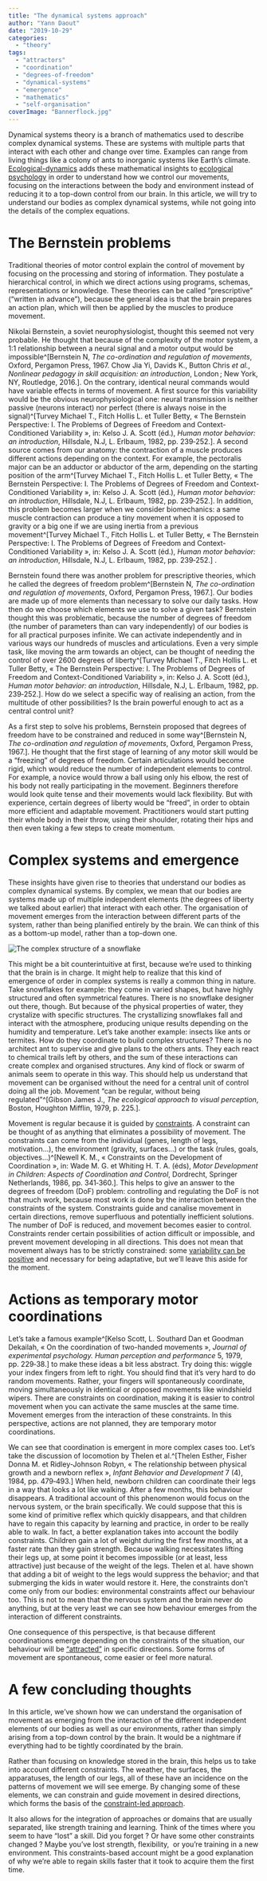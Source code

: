```yaml
---
title: "The dynamical systems approach"
author: "Yann Daout"
date: "2019-10-29"
categories: 
  - "theory"
tags: 
  - "attractors"
  - "coordination"
  - "degrees-of-freedom"
  - "dynamical-systems"
  - "emergence"
  - "mathematics"
  - "self-organisation"
coverImage: "Bannerflock.jpg"
---
```


Dynamical systems theory is a branch of mathematics used to describe complex dynamical systems. These are systems with multiple parts that interact with each other and change over time. Examples can range from living things like a colony of ants to inorganic systems like Earth’s climate. [Ecological-dynamics](/blog/introduction-to-ecological-dynamics) adds these mathematical insights to [ecological psychology](/blog/affordances-perception-and-action) in order to understand how we control our movements, focusing on the interactions between the body and environment instead of reducing it to a top-down control from our brain. In this article, we will try to understand our bodies as complex dynamical systems, while not going into the details of the complex equations.

# The Bernstein problems

Traditional theories of motor control explain the control of movement by focusing on the processing and storing of information. They postulate a hierarchical control, in which we direct actions using programs, schemas, representations or knowledge. These theories can be called “prescriptive” (“written in advance”), because the general idea is that the brain prepares an action plan, which will then be applied by the muscles to produce movement.

Nikolai Bernstein, a soviet neurophysiologist, thought this seemed not very probable. He thought that because of the complexity of the motor system, a 1:1 relationship between a neural signal and a motor output would be impossible^[Bernstein N, _The co-ordination and regulation of movements_, Oxford, Pergamon Press, 1967. Chow Jia Yi, Davids K., Button Chris _et al._, _Nonlinear pedagogy in skill acquisition: an introduction_, London ; New York, NY, Routledge, 2016.]. On the contrary, identical neural commands would have variable effects in terms of movement. A first source for this variability would be the obvious neurophysiological one: neural transmission is neither passive (neurons interact) nor perfect (there is always noise in the signal)^[Turvey Michael T., Fitch Hollis L. et Tuller Betty, « The Bernstein Perspective: I. The Problems of Degrees of Freedom and Context-Conditioned Variability », in: Kelso J. A. Scott (éd.), _Human motor behavior: an introduction_, Hillsdale, N.J, L. Erlbaum, 1982, pp. 239‑252.]. A second source comes from our anatomy: the contraction of a muscle produces different actions depending on the context. For example, the pectoralis major can be an adductor or abductor of the arm, depending on the starting position of the arm^[Turvey Michael T., Fitch Hollis L. et Tuller Betty, « The Bernstein Perspective: I. The Problems of Degrees of Freedom and Context-Conditioned Variability », in: Kelso J. A. Scott (éd.), _Human motor behavior: an introduction_, Hillsdale, N.J, L. Erlbaum, 1982, pp. 239‑252.]. In addition, this problem becomes larger when we consider biomechanics: a same muscle contraction can produce a tiny movement when it is opposed to gravity or a big one if we are using inertia from a previous movement^[Turvey Michael T., Fitch Hollis L. et Tuller Betty, « The Bernstein Perspective: I. The Problems of Degrees of Freedom and Context-Conditioned Variability », in: Kelso J. A. Scott (éd.), _Human motor behavior: an introduction_, Hillsdale, N.J, L. Erlbaum, 1982, pp. 239‑252.] . 

Bernstein found there was another problem for prescriptive theories, which he called the degrees of freedom problem^[Bernstein N, _The co-ordination and regulation of movements_, Oxford, Pergamon Press, 1967.]. Our bodies are made up of more elements than necessary to solve our daily tasks. How then do we choose which elements we use to solve a given task? Bernstein thought this was problematic, because the number of degrees of freedom (the number of parameters than can vary independently) of our bodies is for all practical purposes infinite. We can activate independently and in various ways our hundreds of muscles and articulations. Even a very simple task, like moving the arm towards an object, can be thought of needing the control of over 2600 degrees of liberty^[Turvey Michael T., Fitch Hollis L. et Tuller Betty, « The Bernstein Perspective: I. The Problems of Degrees of Freedom and Context-Conditioned Variability », in: Kelso J. A. Scott (éd.), _Human motor behavior: an introduction_, Hillsdale, N.J, L. Erlbaum, 1982, pp. 239‑252.]. How do we select a specific way of realising an action, from the multitude of other possibilities? Is the brain powerful enough to act as a central control unit?

As a first step to solve his problems, Bernstein proposed that degrees of freedom have to be constrained and reduced in some way^[Bernstein N, _The co-ordination and regulation of movements_, Oxford, Pergamon Press, 1967.]. He thought that the first stage of learning of any motor skill would be a “freezing” of degrees of freedom. Certain articulations would become rigid, which would reduce the number of independent elements to control. For example, a novice would throw a ball using only his elbow, the rest of his body not really participating in the movement. Beginners therefore would look quite tense and their movements would lack flexibility. But with experience, certain degrees of liberty would be “freed”, in order to obtain more efficient and adaptable movement. Practitioners would start putting their whole body in their throw, using their shoulder, rotating their hips and then even taking a few steps to create momentum.

# Complex systems and emergence

These insights have given rise to theories that understand our bodies as complex dynamical systems. By complex, we mean that our bodies are systems made up of multiple independent elements (the degrees of liberty we talked about earlier) that interact with each other. The organisation of movement emerges from the interaction between different parts of the system, rather than being planified entirely by the brain. We can think of this as a bottom-up model, rather than a top-down one.

![](images/snowflake.webp "The complex structure of a snowflake")



This might be a bit counterintuitive at first, because we’re used to thinking that the brain is in charge. It might help to realize that this kind of emergence of order in complex systems is really a common thing in nature. Take snowflakes for example: they come in varied shapes, but have highly structured and often symmetrical features. There is no snowflake designer out there, though. But because of the physical properties of water, they crystalize with specific structures. The crystallizing snowflakes fall and interact with the atmosphere, producing unique results depending on the humidity and temperature. Let’s take another example: insects like ants or termites. How do they coordinate to build complex structures? There is no architect ant to supervise and give plans to the others ants. They each react to chemical trails left by others, and the sum of these interactions can create complex and organised structures. Any kind of flock or swarm of animals seem to operate in this way. This should help us understand that movement can be organised without the need for a central unit of control doing all the job. Movement “can be regular, without being regulated”^[Gibson James J., _The ecological approach to visual perception_, Boston, Houghton Mifflin, 1979, p. 225.].

Movement is regular because it is guided by [constraints](/blog/brief-introduction-to-the-constraints-led-approach). A constraint can be thought of as anything that eliminates a possibility of movement. The constraints can come from the individual (genes, length of legs, motivation…), the environment (gravity, surfaces…) or the task (rules, goals, objectives…)^[Newell K. M., « Constraints on the Development of Coordination », in: Wade M. G. et Whiting H. T. A. (éds), _Motor Development in Children: Aspects of Coordination and Control_, Dordrecht, Springer Netherlands, 1986, pp. 341‑360.]. This helps to give an answer to the degrees of freedom (DoF) problem: controlling and regulating the DoF is not that much work, because most work is done by the interaction between the constraints of the system. Constraints guide and canalise movement in certain directions, remove superfluous and potentially inefficient solutions. The number of DoF is reduced, and movement becomes easier to control. Constraints render certain possibilities of action difficult or impossible, and prevent movement developing in all directions. This does not mean that movement always has to be strictly constrained: some [variability can be positive](/blog/why-we-need-variability-of-movement) and necessary for being adaptative, but we’ll leave this aside for the moment.

# Actions as temporary motor coordinations

Let’s take a famous example^[Kelso Scott, L. Southard Dan et Goodman Dekailah, « On the coordination of two-handed movements », _Journal of experimental psychology. Human perception and performance_ 5, 1979, pp. 229‑38.] to make these ideas a bit less abstract. Try doing this: wiggle your index fingers from left to right. You should find that it’s very hard to do random movements. Rather, your fingers will spontaneously coordinate, moving simultaneously in identical or opposed movements like windshield wipers. There are constraints on coordination, making it is easier to control movement when you can activate the same muscles at the same time. Movement emerges from the interaction of these constraints. In this perspective, actions are not planned, they are temporary motor coordinations.

We can see that coordination is emergent in more complex cases too. Let’s take the discussion of locomotion by Thelen et al.^[Thelen Esther, Fisher Donna M. et Ridley-Johnson Robyn, « The relationship between physical growth and a newborn reflex », _Infant Behavior and Development_ 7 (4), 1984, pp. 479‑493.] When held, newborn children can coordinate their legs in a way that looks a lot like walking. After a few months, this behaviour disappears. A traditional account of this phenomenon would focus on the nervous system, or the brain specifically. We could suppose that this is some kind of primitive reflex which quickly disappears, and that children have to regain this capacity by learning and practice, in order to be really able to walk. In fact, a better explanation takes into account the bodily constraints. Children gain a lot of weight during the first few months, at a faster rate than they gain strength. Because walking necessitates lifting their legs up, at some point it becomes impossible (or at least, less attractive) just because of the weight of the legs. Thelen et al. have shown that adding a bit of weight to the legs would suppress the behavior; and that submerging the kids in water would restore it. Here, the constraints don’t come only from our bodies: environmental constraints affect our behaviour too. This is not to mean that the nervous system and the brain never do anything, but at the very least we can see how behaviour emerges from the interaction of different constraints.

One consequence of this perspective, is that because different coordinations emerge depending on the constraints of the situation, our behaviour will be [“attracted”](/blog/self-organisation-and-attractors) in specific directions. Some forms of movement are spontaneous, come easier or feel more natural.

# A few concluding thoughts

In this article, we’ve shown how we can understand the organisation of movement as emerging from the interaction of the different independent elements of our bodies as well as our environments, rather than simply arising from a top-down control by the brain. It would be a nightmare if everything had to be tightly coordinated by the brain.

Rather than focusing on knowledge stored in the brain, this helps us to take into account different constraints. The weather, the surfaces, the apparatuses, the length of our legs, all of these have an incidence on the patterns of movement we will see emerge. By changing some of these elements, we can constrain and guide movement in desired directions, which forms the basis of the [constraint-led approach](/blog/brief-introduction-to-the-constraints-led-approach).

It also allows for the integration of approaches or domains that are usually separated, like strength training and learning. Think of the times where you seem to have “lost” a skill. Did you forget ? Or have some other constraints changed ? Maybe you’ve lost strength, flexibility,  or you’re training in a new environment. This constraints-based account might be a good explanation of why we’re able to regain skills faster that it took to acquire them the first time.
